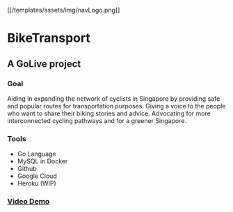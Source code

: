 [[/templates/assets/img/navLogo.png]]
# BikeTransport
## A GoLive project

### Goal
Aiding in expanding the network of cyclists in Singapore by providing safe and popular routes for transportation purposes. Giving a voice to the people who want to share their biking stories and advice. Advocating for more interconnected cycling pathways and for a greener Singapore.

### Tools
- Go Language
- MySQL in Docker
- Github
- Google Cloud
- Heroku (WIP)

### [Video Demo](https://youtu.be/BrmQv12iCLQ)
